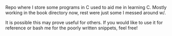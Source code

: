 Repo where I store some programs in C used to aid me in learning C. Mostly working in the book directory now, rest were just some I messed around w/.

It is possible this may prove useful for others. If you would like to use it for reference or bash me for the poorly written snippets, feel free!
